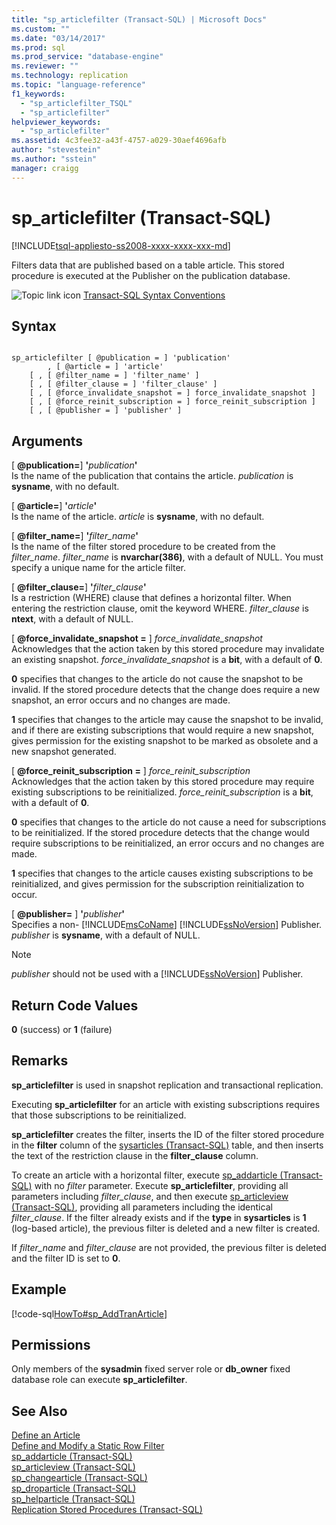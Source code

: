 ```yaml
---
title: "sp_articlefilter (Transact-SQL) | Microsoft Docs"
ms.custom: ""
ms.date: "03/14/2017"
ms.prod: sql
ms.prod_service: "database-engine"
ms.reviewer: ""
ms.technology: replication
ms.topic: "language-reference"
f1_keywords: 
  - "sp_articlefilter_TSQL"
  - "sp_articlefilter"
helpviewer_keywords: 
  - "sp_articlefilter"
ms.assetid: 4c3fee32-a43f-4757-a029-30aef4696afb
author: "stevestein"
ms.author: "sstein"
manager: craigg
---
```

# sp_articlefilter (Transact-SQL)
[!INCLUDE[tsql-appliesto-ss2008-xxxx-xxxx-xxx-md](../../includes/tsql-appliesto-ss2008-xxxx-xxxx-xxx-md.md)]

  Filters data that are published based on a table article. This stored procedure is executed at the Publisher on the publication database.  
  
 ![Topic link icon](../../database-engine/configure-windows/media/topic-link.gif "Topic link icon") [Transact-SQL Syntax Conventions](../../t-sql/language-elements/transact-sql-syntax-conventions-transact-sql.md)  
  
## Syntax  
  
```  
  
sp_articlefilter [ @publication = ] 'publication'  
        , [ @article = ] 'article'  
    [ , [ @filter_name = ] 'filter_name' ]  
    [ , [ @filter_clause = ] 'filter_clause' ]  
    [ , [ @force_invalidate_snapshot = ] force_invalidate_snapshot ]  
    [ , [ @force_reinit_subscription = ] force_reinit_subscription ]  
    [ , [ @publisher = ] 'publisher' ]  
```  
  
## Arguments  
 [ **@publication=**] **'**_publication_**'**  
 Is the name of the publication that contains the article. *publication* is **sysname**, with no default.  
  
 [ **@article=**] **'**_article_**'**  
 Is the name of the article. *article* is **sysname**, with no default.  
  
 [ **@filter_name=**] **'**_filter_name_**'**  
 Is the name of the filter stored procedure to be created from the *filter_name*. *filter_name* is **nvarchar(386)**, with a default of NULL. You must specify a unique name for the article filter.  
  
 [ **@filter_clause=**] **'**_filter_clause_**'**  
 Is a restriction (WHERE) clause that defines a horizontal filter. When entering the restriction clause, omit the keyword WHERE. *filter_clause* is **ntext**, with a default of NULL.  
  
 [ **@force_invalidate_snapshot =** ] *force_invalidate_snapshot*  
 Acknowledges that the action taken by this stored procedure may invalidate an existing snapshot. *force_invalidate_snapshot* is a **bit**, with a default of **0**.  
  
 **0** specifies that changes to the article do not cause the snapshot to be invalid. If the stored procedure detects that the change does require a new snapshot, an error occurs and no changes are made.  
  
 **1** specifies that changes to the article may cause the snapshot to be invalid, and if there are existing subscriptions that would require a new snapshot, gives permission for the existing snapshot to be marked as obsolete and a new snapshot generated.  
  
 [ **@force_reinit_subscription =** ] *force_reinit_subscription*  
 Acknowledges that the action taken by this stored procedure may require existing subscriptions to be reinitialized. *force_reinit_subscription* is a **bit**, with a default of **0**.  
  
 **0** specifies that changes to the article do not cause a need for subscriptions to be reinitialized. If the stored procedure detects that the change would require subscriptions to be reinitialized, an error occurs and no changes are made.  
  
 **1** specifies that changes to the article causes existing subscriptions to be reinitialized, and gives permission for the subscription reinitialization to occur.  
  
 [ **@publisher=** ] **'**_publisher_**'**  
 Specifies a non- [!INCLUDE[msCoName](../../includes/msconame-md.md)] [!INCLUDE[ssNoVersion](../../includes/ssnoversion-md.md)] Publisher. *publisher* is **sysname**, with a default of NULL.  
  
> [!NOTE]  
>  *publisher* should not be used with a [!INCLUDE[ssNoVersion](../../includes/ssnoversion-md.md)] Publisher.  
  
## Return Code Values  
 **0** (success) or **1** (failure)  
  
## Remarks  
 **sp_articlefilter** is used in snapshot replication and transactional replication.  
  
 Executing **sp_articlefilter** for an article with existing subscriptions requires that those subscriptions to be reinitialized.  
  
 **sp_articlefilter** creates the filter, inserts the ID of the filter stored procedure in the **filter** column of the [sysarticles &#40;Transact-SQL&#41;](../../relational-databases/system-tables/sysarticles-transact-sql.md) table, and then inserts the text of the restriction clause in the **filter_clause** column.  
  
 To create an article with a horizontal filter, execute [sp_addarticle &#40;Transact-SQL&#41;](../../relational-databases/system-stored-procedures/sp-addarticle-transact-sql.md) with no *filter* parameter. Execute **sp_articlefilter**, providing all parameters including *filter_clause*, and then execute [sp_articleview &#40;Transact-SQL&#41;](../../relational-databases/system-stored-procedures/sp-articleview-transact-sql.md), providing all parameters including the identical *filter_clause*. If the filter already exists and if the **type** in **sysarticles** is **1** (log-based article), the previous filter is deleted and a new filter is created.  
  
 If *filter_name* and *filter_clause* are not provided, the previous filter is deleted and the filter ID is set to **0**.  
  
## Example  
 [!code-sql[HowTo#sp_AddTranArticle](../../relational-databases/replication/codesnippet/tsql/sp-articlefilter-transac_1.sql)]  
  
## Permissions  
 Only members of the **sysadmin** fixed server role or **db_owner** fixed database role can execute **sp_articlefilter**.  
  
## See Also  
 [Define an Article](../../relational-databases/replication/publish/define-an-article.md)   
 [Define and Modify a Static Row Filter](../../relational-databases/replication/publish/define-and-modify-a-static-row-filter.md)   
 [sp_addarticle &#40;Transact-SQL&#41;](../../relational-databases/system-stored-procedures/sp-addarticle-transact-sql.md)   
 [sp_articleview &#40;Transact-SQL&#41;](../../relational-databases/system-stored-procedures/sp-articleview-transact-sql.md)   
 [sp_changearticle &#40;Transact-SQL&#41;](../../relational-databases/system-stored-procedures/sp-changearticle-transact-sql.md)   
 [sp_droparticle &#40;Transact-SQL&#41;](../../relational-databases/system-stored-procedures/sp-droparticle-transact-sql.md)   
 [sp_helparticle &#40;Transact-SQL&#41;](../../relational-databases/system-stored-procedures/sp-helparticle-transact-sql.md)   
 [Replication Stored Procedures &#40;Transact-SQL&#41;](../../relational-databases/system-stored-procedures/replication-stored-procedures-transact-sql.md)  
  
  
